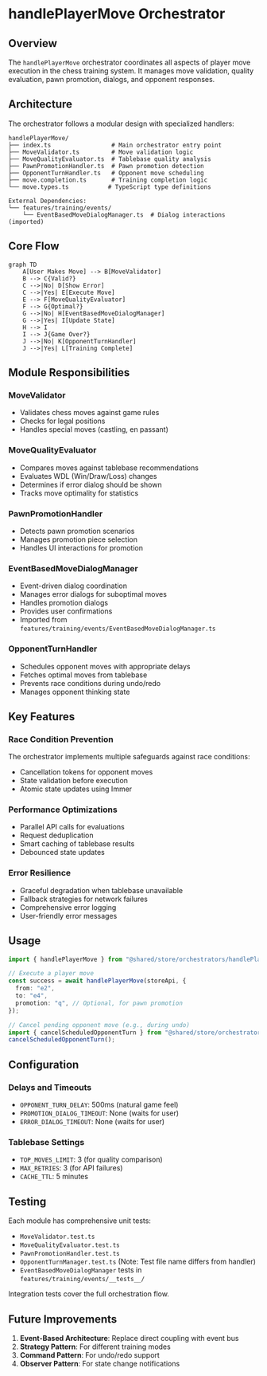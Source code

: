 # handlePlayerMove Orchestrator

## Overview

The `handlePlayerMove` orchestrator coordinates all aspects of player move execution in the chess training system. It manages move validation, quality evaluation, pawn promotion, dialogs, and opponent responses.

## Architecture

The orchestrator follows a modular design with specialized handlers:

```
handlePlayerMove/
├── index.ts                 # Main orchestrator entry point
├── MoveValidator.ts         # Move validation logic
├── MoveQualityEvaluator.ts  # Tablebase quality analysis
├── PawnPromotionHandler.ts  # Pawn promotion detection
├── OpponentTurnHandler.ts   # Opponent move scheduling
├── move.completion.ts       # Training completion logic
└── move.types.ts           # TypeScript type definitions

External Dependencies:
└── features/training/events/
    └── EventBasedMoveDialogManager.ts  # Dialog interactions (imported)
```

## Core Flow

```mermaid
graph TD
    A[User Makes Move] --> B[MoveValidator]
    B --> C{Valid?}
    C -->|No| D[Show Error]
    C -->|Yes| E[Execute Move]
    E --> F[MoveQualityEvaluator]
    F --> G{Optimal?}
    G -->|No| H[EventBasedMoveDialogManager]
    G -->|Yes| I[Update State]
    H --> I
    I --> J{Game Over?}
    J -->|No| K[OpponentTurnHandler]
    J -->|Yes| L[Training Complete]
```

## Module Responsibilities

### MoveValidator

- Validates chess moves against game rules
- Checks for legal positions
- Handles special moves (castling, en passant)

### MoveQualityEvaluator

- Compares moves against tablebase recommendations
- Evaluates WDL (Win/Draw/Loss) changes
- Determines if error dialog should be shown
- Tracks move optimality for statistics

### PawnPromotionHandler

- Detects pawn promotion scenarios
- Manages promotion piece selection
- Handles UI interactions for promotion

### EventBasedMoveDialogManager

- Event-driven dialog coordination
- Manages error dialogs for suboptimal moves
- Handles promotion dialogs
- Provides user confirmations
- Imported from `features/training/events/EventBasedMoveDialogManager.ts`

### OpponentTurnHandler

- Schedules opponent moves with appropriate delays
- Fetches optimal moves from tablebase
- Prevents race conditions during undo/redo
- Manages opponent thinking state

## Key Features

### Race Condition Prevention

The orchestrator implements multiple safeguards against race conditions:

- Cancellation tokens for opponent moves
- State validation before execution
- Atomic state updates using Immer

### Performance Optimizations

- Parallel API calls for evaluations
- Request deduplication
- Smart caching of tablebase results
- Debounced state updates

### Error Resilience

- Graceful degradation when tablebase unavailable
- Fallback strategies for network failures
- Comprehensive error logging
- User-friendly error messages

## Usage

```typescript
import { handlePlayerMove } from "@shared/store/orchestrators/handlePlayerMove";

// Execute a player move
const success = await handlePlayerMove(storeApi, {
  from: "e2",
  to: "e4",
  promotion: "q", // Optional, for pawn promotion
});

// Cancel pending opponent move (e.g., during undo)
import { cancelScheduledOpponentTurn } from "@shared/store/orchestrators/handlePlayerMove";
cancelScheduledOpponentTurn();
```

## Configuration

### Delays and Timeouts

- `OPPONENT_TURN_DELAY`: 500ms (natural game feel)
- `PROMOTION_DIALOG_TIMEOUT`: None (waits for user)
- `ERROR_DIALOG_TIMEOUT`: None (waits for user)

### Tablebase Settings

- `TOP_MOVES_LIMIT`: 3 (for quality comparison)
- `MAX_RETRIES`: 3 (for API failures)
- `CACHE_TTL`: 5 minutes

## Testing

Each module has comprehensive unit tests:

- `MoveValidator.test.ts`
- `MoveQualityEvaluator.test.ts`
- `PawnPromotionHandler.test.ts`
- `OpponentTurnManager.test.ts` (Note: Test file name differs from handler)
- `EventBasedMoveDialogManager` tests in `features/training/events/__tests__/`

Integration tests cover the full orchestration flow.

## Future Improvements

1. **Event-Based Architecture**: Replace direct coupling with event bus
2. **Strategy Pattern**: For different training modes
3. **Command Pattern**: For undo/redo support
4. **Observer Pattern**: For state change notifications
